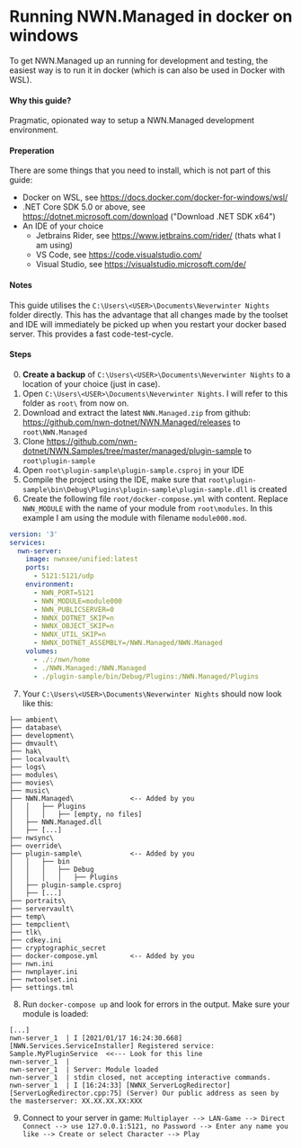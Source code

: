 ﻿# Running NWN.Managed in docker on windows

To get NWN.Managed up an running for development and testing, the easiest way
is to run it in docker (which is can also be used in Docker with WSL).

#### Why this guide?
Pragmatic, opionated way to setup a NWN.Managed development environment.

#### Preperation
There are some things that you need to install, which is not part of this guide:

- Docker on WSL, see https://docs.docker.com/docker-for-windows/wsl/
- .NET Core SDK 5.0 or above, see https://dotnet.microsoft.com/download ("Download .NET SDK x64")
- An IDE of your choice
    - Jetbrains Rider, see https://www.jetbrains.com/rider/ (thats what I am using)
    - VS Code, see https://code.visualstudio.com/
    - Visual Studio, see https://visualstudio.microsoft.com/de/

#### Notes

This guide utilises the `C:\Users\<USER>\Documents\Neverwinter Nights` folder directly. This has the advantage that all changes
made by the toolset and IDE will immediately be picked up when you restart your docker based server. This provides a fast code-test-cycle.


#### Steps
0. **Create a backup** of `C:\Users\<USER>\Documents\Neverwinter Nights` to a location of your choice (just in case).
1. Open `C:\Users\<USER>\Documents\Neverwinter Nights`. I will refer to this folder as `root\` from now on.
2. Download and extract the latest `NWN.Managed.zip` from github: https://github.com/nwn-dotnet/NWN.Managed/releases to `root\NWN.Managed`
3. Clone https://github.com/nwn-dotnet/NWN.Samples/tree/master/managed/plugin-sample to `root\plugin-sample`
4. Open `root\plugin-sample\plugin-sample.csproj` in your IDE
5. Compile the project using the IDE, make sure that `root\plugin-sample\bin\Debug\Plugins\plugin-sample\plugin-sample.dll` is created
6. Create the following file `root/docker-compose.yml` with content. Replace `NWN_MODULE` with the name of your module from `root\modules`.
   In this example I am using the module with filename `module000.mod`.

````yml
version: '3'
services:
  nwn-server:
    image: nwnxee/unified:latest
    ports:
      - 5121:5121/udp
    environment:
      - NWN_PORT=5121
      - NWN_MODULE=module000
      - NWN_PUBLICSERVER=0
      - NWNX_DOTNET_SKIP=n
      - NWNX_OBJECT_SKIP=n
      - NWNX_UTIL_SKIP=n
      - NWNX_DOTNET_ASSEMBLY=/NWN.Managed/NWN.Managed
    volumes:
      - ./:/nwn/home
      - ./NWN.Managed:/NWN.Managed
      - ./plugin-sample/bin/Debug/Plugins:/NWN.Managed/Plugins

````

7. Your `C:\Users\<USER>\Documents\Neverwinter Nights` should now look like this:

````
├── ambient\
├── database\
├── development\
├── dmvault\
├── hak\
├── localvault\
├── logs\
├── modules\
├── movies\
├── music\
├── NWN.Managed\              <-- Added by you
│   │   ├── Plugins
│   │   │   ├── [empty, no files]
│   ├── NWN.Managed.dll
│   ├── [...]
├── nwsync\
├── override\
├── plugin-sample\            <-- Added by you
│   │   ├── bin
│   │   │   ├── Debug
│   │   │   │   ├── Plugins
│   ├── plugin-sample.csproj
│   ├── [...]
├── portraits\
├── servervault\
├── temp\
├── tempclient\
├── tlk\
├── cdkey.ini
├── cryptographic_secret
├── docker-compose.yml        <-- Added by you
├── nwn.ini
├── nwnplayer.ini
├── nwtoolset.ini
├── settings.tml
````

8. Run `docker-compose up` and look for errors in the output. Make sure your module is loaded:

````log
[...]
nwn-server_1  | I [2021/01/17 16:24:30.668] [NWN.Services.ServiceInstaller] Registered service: Sample.MyPluginService  <<--- Look for this line
nwn-server_1  |
nwn-server_1  | Server: Module loaded
nwn-server_1  | stdin closed, not accepting interactive commands.
nwn-server_1  | I [16:24:33] [NWNX_ServerLogRedirector] [ServerLogRedirector.cpp:75] (Server) Our public address as seen by the masterserver: XX.XX.XX.XX:XXX
````   

9. Connect to your server in game: `Multiplayer --> LAN-Game --> Direct Connect --> use 127.0.0.1:5121, no Password --> Enter any name you like --> Create or select Character --> Play`

